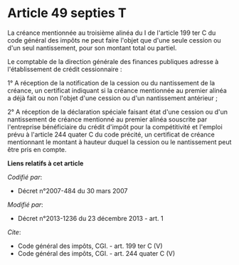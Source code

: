 # Article 49 septies T

La créance mentionnée au troisième alinéa du I de l'article 199 ter C du code général des impôts ne peut faire l'objet que
d'une seule cession ou d'un seul nantissement, pour son montant total ou partiel. 

Le comptable de la direction générale des finances publiques adresse à l'établissement de crédit cessionnaire : 

1° A réception de la notification de la cession ou du nantissement de la créance, un certificat indiquant si la créance
mentionnée au premier alinéa a déjà fait ou non l'objet d'une cession ou d'un nantissement antérieur ; 

2° A réception de la déclaration spéciale faisant état d'une cession ou d'un nantissement de créance mentionné au premier
alinéa souscrite par l'entreprise bénéficiaire du crédit d'impôt pour la compétitivité et l'emploi prévu à l'article 244
quater C du code précité, un certificat de créance mentionnant le montant à hauteur duquel la cession ou le nantissement peut
être pris en compte.

**Liens relatifs à cet article**

_Codifié par_:

  - Décret n°2007-484 du 30 mars 2007

_Modifié par_:

  - Décret n°2013-1236 du 23 décembre 2013 - art. 1

_Cite_:

  - Code général des impôts, CGI. - art. 199 ter C (V)
  - Code général des impôts, CGI. - art. 244 quater C (V)
